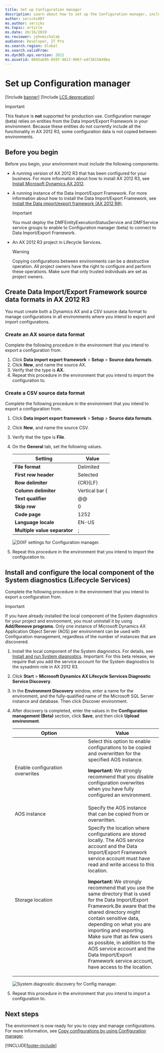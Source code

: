 ```yaml
---
title: Set up Configuration manager
description: Learn about how to set up the Configuration manager, including outlines on installing and configuring local components.
author: sericks007
ms.author: sericks
ms.topic: article
ms.date: 10/16/2019
ms.reviewer: johnmichalak
audience: Developer, IT Pro
ms.search.region: Global
ms.search.validFrom: 
ms.dyn365.ops.version: 2012
ms.assetid: 0845ab95-9597-4813-9967-e4f3815849ba
---
```


# Set up Configuration manager

[!include [banner](../includes/banner.md)]
[!include [LCS deprecation](../includes/lcs-deprecation.md)]

> [!IMPORTANT]
> This feature is **not** supported for production use. Configuration manager (beta) relies on entities from the Data Import/Export Framework in your environment. Because these entities do not currently include all the functionality in AX 2012 R3, some configuration data is not copied between environments.

## Before you begin
Before you begin, your environment must include the following components:

- A running version of AX 2012 R3 that has been configured for your business. For more information about how to install AX 2012 R3, see [Install Microsoft Dynamics AX 2012](/dynamicsax-2012/appuser-itpro/install-microsoft-dynamics-ax-2012).
- A running instance of the Data Import/Export Framework. For more information about how to install the Data Import/Export Framework, see [Install the Data import/export framework (AX 2012 R#)](/dynamicsax-2012/appuser-itpro/install-the-data-import-export-framework-ax-2012-r3). 

    > [!IMPORTANT]
    > You must deploy the DMFEntityExecutionStatusService and DMFService service groups to enable to Configuration manager (beta) to connect to Data Import/Export Framework.

- An AX 2012 R3 project in Lifecycle Services. 

    > [!WARNING]
    > Copying configurations between environments can be a destructive operation. All project owners have the right to configure and perform these operations. Make sure that only trusted individuals are set as project owners.

## Create Data Import/Export Framework source data formats in AX 2012 R3
You must create both a Dynamics AX and a CSV source data format to manage configurations in all environments where you intend to export and import configurations.

### Create an AX source data format

Complete the following procedure in the environment that you intend to export a configuration from.

1.  Click **Data import export framework** &gt; **Setup** &gt; **Source data formats**.
2.  Click **New**, and name the source AX.
3.  Verify that the type is **AX.**
4.  Repeat this procedure in the environment that you intend to import the configuration to.

### Create a CSV source data format

Complete the following procedure in the environment that you intend to export a configuration from.

1. Click **Data import export framework** &gt; **Setup** &gt; **Source data formats**.
2. Click **New**, and name the source CSV.
3. Verify that the type is **File**.
4. On the **General** tab, set the following values.

   |                  Setting                  |     Value      |
   |-------------------------------------------|----------------|
   |       <strong>File format</strong>        |   Delimited    |
   |     <strong>First row header</strong>     |    Selected    |
   |      <strong>Row delimiter</strong>       |    {CR}{LF}    |
   |     <strong>Column delimiter</strong>     | Vertical bar { |
   |      <strong>Text qualifier</strong>      |       @@       |
   |         <strong>Skip row</strong>         |       0        |
   |        <strong>Code page</strong>         |      1252      |
   |     <strong>Language locale</strong>      |     EN-US      |
   | <strong>Multiple value separator</strong> |       ;        |

   ![DIXF settings for Configuration manager.](./media/dixfconfigurationmanager.png)

5. Repeat this procedure in the environment that you intend to import the configuration to.

## Install and configure the local component of the System diagnostics (Lifecycle Services)
Complete the following procedure in the environment that you intend to export a configuration from. 

> [!IMPORTANT]
> If you have already installed the local component of the System diagnostics for your project and environment, you must uninstall it by using **Add/Remove programs**. Only one instance of Microsoft Dynamics AX Application Object Server (AOS) per environment can be used with Configuration management, regardless of the number of instances that are discovered.

1.  Install the local component of the System diagnostics. For details, see [Install and run System diagnostics](/dynamicsax-2012/appuser-itpro/install-run-system-diagnostics). Important: For this beta release, we require that you add the service account for the System diagnostics to the sysadmin role in AX 2012 R3.
2.  Click **Start** &gt; **Microsoft Dynamics AX Lifecycle Services Diagnostic Service Discovery**.
3.  In the **Environment Discovery** window, enter a name for the environment, and the fully-qualified name of the Microsoft SQL Server instance and database. Then click Discover environment.
4.  After discovery is completed, enter the values in the **Configuration management (Beta)** section, click **Save**, and then click **Upload environment**.

    <table>
    <colgroup>
    <col width="50%" />
    <col width="50%" />
    </colgroup>
    <thead>
    <tr class="header">
    <th>Option</th>
    <th>Value</th>
    </tr>
    </thead>
    <tbody>
    <tr class="odd">
    <td><span class="ui">Enable configuration overwrites</span></td>
    <td>Select this option to enable configurations to be copied and overwritten for the specified AOS instance.
    <p><strong>Important:</strong> We strongly recommend that you disable configuration overwrites when you have fully configured an environment.</p>
    </td>
    </tr>
    <tr class="even">
    <td><span class="ui">AOS instance</span></td>
    <td>Specify the AOS instance that can be copied from or overwritten.</td>
    </tr>
    <tr class="odd">
    <td><span class="ui">Storage location</span></td>
    <td>Specify the location where configurations are stored locally. The AOS service account and the Data Import/Export Framework service account must have read and write access to this location.
    <p><strong>Important:</strong> We strongly recommend that you use the same directory that is used for the Data Import/Export Framework.Be aware that the shared directory might contain sensitive data, depending on what you are importing and exporting. Make sure that as few users as possible, in addition to the AOS service account and the Data Import/Export Framework service account, have access to the location.</p>
    </td>
    </tr>
    </tbody>
    </table>

    ![System diagnostic discovery for Config manager.](./media/systemdiagnosticconfigurationmanagerdiscoverysettings.png)

5.  Repeat this procedure in the environment that you intend to import a configuration to.

## Next steps
The environment is now ready for you to copy and manage configurations. For more information, see [Copy configurations by using Configuration manager](copy-configuration-lcs.md).





[!INCLUDE[footer-include](../../../includes/footer-banner.md)]
